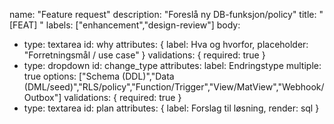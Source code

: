 name: "Feature request"
description: "Foreslå ny DB-funksjon/policy"
title: "[FEAT] <kort tittel>"
labels: ["enhancement","design-review"]
body:
  - type: textarea
    id: why
    attributes: { label: Hva og hvorfor, placeholder: "Forretningsmål / use case" }
    validations: { required: true }
  - type: dropdown
    id: change_type
    attributes:
      label: Endringstype
      multiple: true
      options: ["Schema (DDL)","Data (DML/seed)","RLS/policy","Function/Trigger","View/MatView","Webhook/Outbox"]
    validations: { required: true }
  - type: textarea
    id: plan
    attributes: { label: Forslag til løsning, render: sql }
